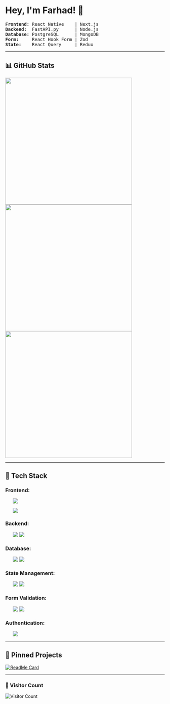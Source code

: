 # Hey, I'm Farhad! 👋

<pre>
<strong>Frontend:</strong> React Native    | Next.js
<strong>Backend:</strong>  FastAPI.py      | Node.js
<strong>Database:</strong> PostgreSQL      | MongoDB
<strong>Form:</strong>     React Hook Form | Zod
<strong>State:</strong>    React Query     | Redux
</pre>

---

## 📊 GitHub Stats  
<div align="left">
  <div><img width="400em" src="https://github-readme-stats.vercel.app/api?username=farhad-fbm&show_icons=true&theme=radical" /></div>
  <div><img width="400em" src="https://github-readme-streak-stats.herokuapp.com/?user=farhad-fbm&theme=dark" /></div>
  <div><img width="400em" src="https://github-readme-stats.vercel.app/api/top-langs/?username=farhad-fbm&layout=compact&theme=radical" /></div>
</div>

---

## 🚀 Tech Stack  
### **Frontend:**
<ul type="none">
  <li>
<!--       <img src="https://img.shields.io/badge/React-20232A?style=for-the-badge&logo=react&logoColor=61DAFB" /> -->
     <p><img src="https://img.shields.io/badge/React_Native-20232A?style=for-the-badge&logo=react&logoColor=61DAFB" /></p>
      <p><img src="https://img.shields.io/badge/Next.js-000000?style=for-the-badge&logo=nextdotjs&logoColor=white" /></p>
  </li>
</ul>

### **Backend:**
<ul type="none">
  <li>
      <img src="https://img.shields.io/badge/FastAPI-009688?style=for-the-badge&logo=fastapi&logoColor=white" />
      <img src="https://img.shields.io/badge/Node.js-43853D?style=for-the-badge&logo=node.js&logoColor=white" />
<!--       <img src="https://img.shields.io/badge/Fastify-000000?style=for-the-badge&logo=fastify&logoColor=white" /> -->
  </li>
</ul>

### **Database:**
<ul type="none">
  <li>
      <img src="https://img.shields.io/badge/PostgreSQL-316192?style=for-the-badge&logo=postgresql&logoColor=white" />
      <img src="https://img.shields.io/badge/MongoDB-47A248?style=for-the-badge&logo=mongodb&logoColor=white" />
  </li>
</ul>

### **State Management:**
<ul type="none">
  <li>
      <img src="https://img.shields.io/badge/React_Query-FF4154?style=for-the-badge&logo=reactquery&logoColor=white" />
<!--       <img src="https://img.shields.io/badge/Axios-5A29E4?style=for-the-badge&logo=axios&logoColor=white" /> -->
      <img src="https://img.shields.io/badge/Redux-764ABC?style=for-the-badge&logo=redux&logoColor=white" />
  </li>
</ul>

### **Form Validation:**
<ul type="none">
  <li>
      <img src="https://img.shields.io/badge/React_Hook_Form-EC5990?style=for-the-badge&logo=reacthookform&logoColor=white" />
      <img src="https://img.shields.io/badge/Zod-3178C6?style=for-the-badge&logo=typescript&logoColor=white" />
  </li>
</ul>

### **Authentication:**
<ul type="none">
  <li>
      <img src="https://img.shields.io/badge/Firebase-FFCA28?style=for-the-badge&logo=firebase&logoColor=black" />
  </li>
</ul>


---

## 📌 Pinned Projects  
[![ReadMe Card](https://github-readme-stats.vercel.app/api/pin/?username=farhad-fbm&repo=your-repo)](https://github.com/farhad-fbm/your-repo)  

---

### 👀 Visitor Count  
![Visitor Count](https://visitor-badge.glitch.me/badge?page_id=farhad-fbm)
